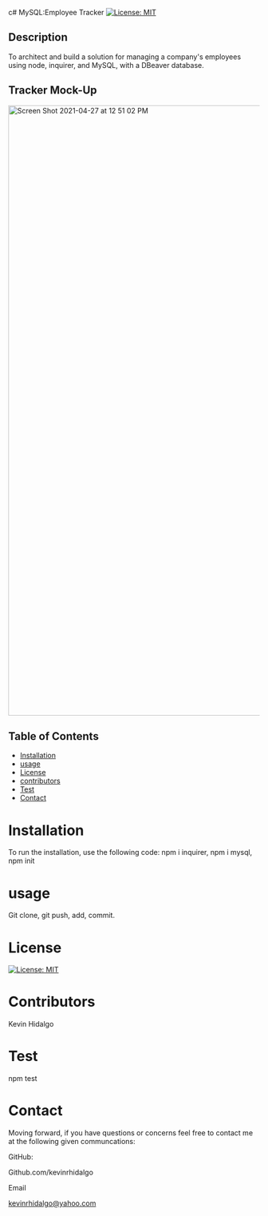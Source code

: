 c# MySQL:Employee Tracker
  [![License: MIT](https://img.shields.io/badge/License-MIT-yellow.svg)](https://opensource.org/licenses/MIT)
  ## Description 
To architect and build a solution for  managing a company's employees using node, inquirer, and MySQL, with a DBeaver database.

## Tracker Mock-Up

<img width="1222" alt="Screen Shot 2021-04-27 at 12 51 02 PM" src="https://user-images.githubusercontent.com/78196245/116302898-bb44f880-a76f-11eb-8449-257d74605d10.png">




  ## Table of Contents 

  * [Installation](#installation)
  * [usage](#usage)
  * [License](#license)
  * [contributors](#contributors)
  * [Test](#test)
  * [Contact](#contact)
  # Installation
  To run the installation, use the following code:
  npm i inquirer, npm i mysql, npm init
  # usage
  Git clone, git push, add, commit.
  # License
  [![License: MIT](https://img.shields.io/badge/License-MIT-yellow.svg)](https://opensource.org/licenses/MIT)
  
  # Contributors
  Kevin Hidalgo
  # Test
  npm test
  # Contact
  Moving forward, if you have questions or concerns feel free to contact me at the following given communcations: 


  GitHub: 

  Github.com/kevinrhidalgo 

  Email 

  kevinrhidalgo@yahoo.com 


 
  

  
